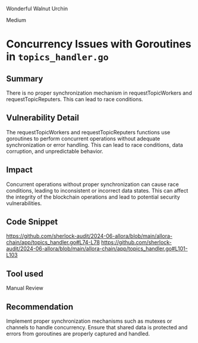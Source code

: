 Wonderful Walnut Urchin

Medium

# Concurrency Issues with Goroutines in `topics_handler.go`

## Summary
There is no proper synchronization mechanism in requestTopicWorkers and requestTopicReputers. This can lead to race conditions.

## Vulnerability Detail
The requestTopicWorkers and requestTopicReputers functions use goroutines to perform concurrent operations without adequate synchronization or error handling. This can lead to race conditions, data corruption, and unpredictable behavior.

## Impact
Concurrent operations without proper synchronization can cause race conditions, leading to inconsistent or incorrect data states. This can affect the integrity of the blockchain operations and lead to potential security vulnerabilities.


## Code Snippet
https://github.com/sherlock-audit/2024-06-allora/blob/main/allora-chain/app/topics_handler.go#L74-L78
https://github.com/sherlock-audit/2024-06-allora/blob/main/allora-chain/app/topics_handler.go#L101-L103

## Tool used

Manual Review

## Recommendation
Implement proper synchronization mechanisms such as mutexes or channels to handle concurrency. Ensure that shared data is protected and errors from goroutines are properly captured and handled.
